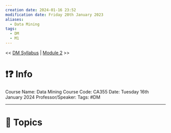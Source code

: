 ```yaml
---
creation date: 2024-01-16 23:52
modification date: Friday 20th January 2023
aliases:
  - Data Mining
tags:
  - DM
  - M1
---
```


<< [DM Syllabus](Sem_6/Data_Mining/index.md) | [Module 2](Sem_6/Data_Mining/Notes/Module_2.md) >>

# ❗❓ Info
Course Name: Data Mining
Course Code: CA355
Date: Tuesday 16th January 2024
Professor/Speaker: 
Tags: #DM

---
# 📃 Topics
